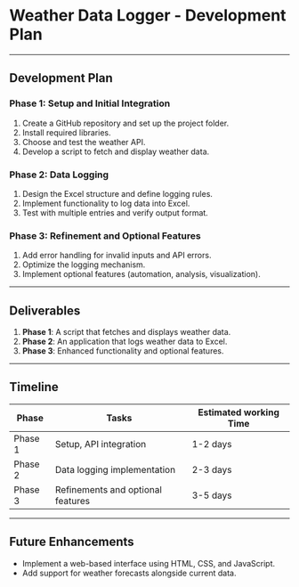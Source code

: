 # Weather Data Logger - Development Plan

---

## Development Plan

### Phase 1: Setup and Initial Integration
1. Create a GitHub repository and set up the project folder.
2. Install required libraries.
3. Choose and test the weather API.
4. Develop a script to fetch and display weather data.

### Phase 2: Data Logging
1. Design the Excel structure and define logging rules.
2. Implement functionality to log data into Excel.
3. Test with multiple entries and verify output format.

### Phase 3: Refinement and Optional Features
1. Add error handling for invalid inputs and API errors.
2. Optimize the logging mechanism.
3. Implement optional features (automation, analysis, visualization).

---

## Deliverables
1. **Phase 1**: A script that fetches and displays weather data.
2. **Phase 2**: An application that logs weather data to Excel.
3. **Phase 3**: Enhanced functionality and optional features.

---

## Timeline
| Phase         | Tasks                                  | Estimated working Time |
|---------------|----------------------------------------|----------------|
| Phase 1       | Setup, API integration                | 1-2 days       |
| Phase 2       | Data logging implementation           | 2-3 days       |
| Phase 3       | Refinements and optional features     | 3-5 days       |

---

## Future Enhancements
- Implement a web-based interface using HTML, CSS, and JavaScript.
- Add support for weather forecasts alongside current data.
